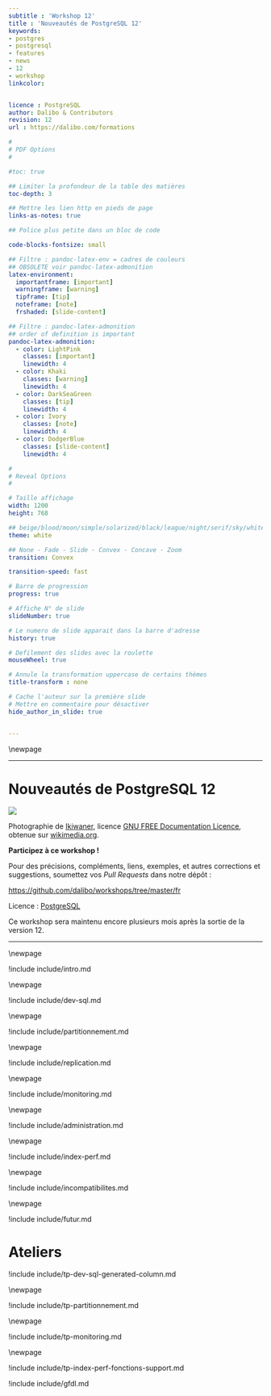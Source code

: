 ```yaml
---
subtitle : 'Workshop 12'
title : 'Nouveautés de PostgreSQL 12'
keywords:
- postgres
- postgresql
- features
- news
- 12
- workshop
linkcolor:


licence : PostgreSQL
author: Dalibo & Contributors
revision: 12
url : https://dalibo.com/formations

#
# PDF Options
#

#toc: true

## Limiter la profondeur de la table des matières
toc-depth: 3

## Mettre les lien http en pieds de page
links-as-notes: true

## Police plus petite dans un bloc de code

code-blocks-fontsize: small

## Filtre : pandoc-latex-env = cadres de couleurs
## OBSOLETE voir pandoc-latex-admonition
latex-environment:
  importantframe: [important]
  warningframe: [warning]
  tipframe: [tip]
  noteframe: [note]
  frshaded: [slide-content]

## Filtre : pandoc-latex-admonition
## order of definition is important
pandoc-latex-admonition:
  - color: LightPink
    classes: [important]
    linewidth: 4
  - color: Khaki
    classes: [warning]
    linewidth: 4
  - color: DarkSeaGreen
    classes: [tip]
    linewidth: 4
  - color: Ivory
    classes: [note]
    linewidth: 4
  - color: DodgerBlue
    classes: [slide-content]
    linewidth: 4

#
# Reveal Options
#

# Taille affichage
width: 1200
height: 768

## beige/blood/moon/simple/solarized/black/league/night/serif/sky/white
theme: white

## None - Fade - Slide - Convex - Concave - Zoom
transition: Convex

transition-speed: fast

# Barre de progression
progress: true

# Affiche N° de slide
slideNumber: true

# Le numero de slide apparait dans la barre d'adresse
history: true

# Defilement des slides avec la roulette
mouseWheel: true

# Annule la transformation uppercase de certains thèmes
title-transform : none

# Cache l'auteur sur la première slide
# Mettre en commentaire pour désactiver
hide_author_in_slide: true


---
```


\newpage

---
# Nouveautés de PostgreSQL 12

![](medias/Etosha_elefant_12.png)

<div class="slide-content">

</div>

<div class="notes">

Photographie de [Ikiwaner](https://commons.wikimedia.org/wiki/User:Ikiwaner), licence [GNU FREE Documentation Licence](https://en.wikipedia.org/wiki/fr:Licence_de_documentation_libre_GNU),
obtenue sur [wikimedia.org](https://fr.wikipedia.org/wiki/Fichier:Etosha_elefant.jpg).


**Participez à ce workshop !**

 Pour des précisions, compléments, liens, exemples, 
et autres corrections et suggestions, soumettez vos _Pull Requests_ dans notre dépôt :

<https://github.com/dalibo/workshops/tree/master/fr>

Licence : [PostgreSQL](https://github.com/dalibo/workshops/blob/master/LICENSE.md)

Ce workshop sera maintenu encore plusieurs mois après la sortie de la version 12.

</div>

----

\newpage

!include include/intro.md

\newpage

!include include/dev-sql.md

\newpage

!include include/partitionnement.md

\newpage

!include include/replication.md

\newpage

!include include/monitoring.md

\newpage

!include include/administration.md

\newpage

!include include/index-perf.md

\newpage

!include include/incompatibilites.md

\newpage

!include include/futur.md

# Ateliers



!include include/tp-dev-sql-generated-column.md

\newpage

!include include/tp-partitionnement.md

\newpage

!include include/tp-monitoring.md

\newpage

!include include/tp-index-perf-fonctions-support.md

!include include/gfdl.md

